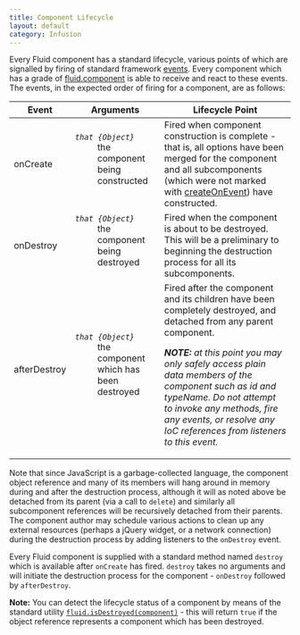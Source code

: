 ```yaml
---
title: Component Lifecycle
layout: default
category: Infusion
---
```


Every Fluid component has a standard lifecycle, various points of which are signalled by firing of standard framework [events](InfusionEventSystem.md). 
Every component which has a grade of [fluid.component](ComponentGrades.md) is able to receive and react to these events. The events, in the expected order of firing for a component, are as follows:

<table>
    <thead>
        <tr>
            <th>Event</th>
            <th>Arguments</th>
            <th>Lifecycle Point</th>
        </tr>
    </thead>
    <tbody>
        <tr>
            <td>onCreate</td>
            <td>
                <dl>
                    <dt><dfn><code>that {Object}</code></dfn></dt>
                    <dd>the component being constructed</dd>
                </dl>
            </td>
            <td>
                Fired when component construction is complete - that is, all options have been merged for the component and all subcomponents (which were not marked with <a href="SubcomponentDeclaration.md#basic-subcomponent-declaration">createOnEvent</a>) have constructed.
            </td>
        </tr>
        <tr>
            <td>onDestroy</td>
            <td>
                <dl>
                    <dt><dfn><code>that {Object}</code></dfn></dt>
                    <dd>the component being destroyed</dd>
                </dl>
            </td>
            <td>
                Fired when the component is about to be destroyed. This will be a preliminary to beginning the destruction process for all its subcomponents.
            </td>
        </tr>
        <tr>
            <td>afterDestroy</td>
            <td>
            <dl>
                <dt><dfn><code>that {Object}</code></dfn></dt>
                <dd>the component which has been destroyed</dd>
            </dl>
            </td>
            <td>
                Fired after the component and its children have been completely destroyed, and detached from any parent component.
                <p>
                    <em><strong>NOTE:</strong> at this point you may only safely access plain data members of the component such as id and typeName. Do not attempt to invoke any methods, fire any events, or resolve any IoC references from listeners to this event.</em>
                </p>
            </td>
        </tr>
    </tbody>
</table>

Note that since JavaScript is a garbage-collected language, the component object reference and many of its members will hang around in memory during and after the destruction process, 
although it will as noted above be detached from its parent (via a call to `delete`) and similarly all subcomponent references will be recursively detached from their parents. 
The component author may schedule various actions to clean up any external resources (perhaps a jQuery widget, or a network connection) during the destruction process by adding listeners to the `onDestroy` event.

Every Fluid component is supplied with a standard method named `destroy` which is available after `onCreate` has fired. `destroy` takes no arguments and will initiate the destruction process for the component - `onDestroy` followed by `afterDestroy`.

<div class="infusion-docs-note"><strong>Note:</strong> You can detect the lifecycle status of a component by means of the standard utility <a href="CoreAPI.md#fluid-isdestroyed-component-"><code>fluid.isDestroyed(component)</code></a>
- this will return <code>true</code> if the object reference represents a component which has been destroyed.</div>
